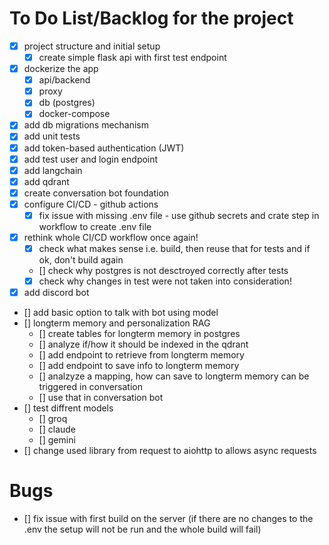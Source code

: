 # To Do List/Backlog for the project
- [x] project structure and initial setup
    - [x] create simple flask api with first test endpoint
- [x] dockerize the app
    - [x] api/backend
    - [x] proxy
    - [x] db (postgres)
    - [x] docker-compose
- [x] add db migrations mechanism
- [x] add unit tests
- [x] add token-based authentication (JWT)
- [x] add test user and login endpoint
- [x] add langchain
- [x] add qdrant
- [x] create conversation bot foundation
- [x] configure CI/CD - github actions
    - [x] fix issue with missing .env file - use github secrets and crate step in workflow to create .env file
- [x] rethink whole CI/CD workflow once again!
    - [x] check what makes sense i.e. build, then reuse that for tests and if ok, don't build again
    - [] check why postgres is not desctroyed correctly after tests
    - [x] check why changes in test were not taken into consideration!
- [x] add discord bot
- [] add basic option to talk with bot using model
- [] longterm memory and personalization RAG
    - [] create tables for longterm memory in postgres
    - [] analyze if/how it should be indexed in the qdrant
    - [] add endpoint to retrieve from longterm memory
    - [] add endpoint to save info to longterm memory
    - [] analzyze a mapping, how can save to longterm memory can be triggered in conversation
    - [] use that in conversation bot
- [] test diffrent models
    - [] groq
    - [] claude
    - [] gemini
- [] change used library from request to aiohttp to allows async requests

# Bugs
- [] fix issue with first build on the server (if there are no changes to the .env the setup will not be run and the whole build will fail)
